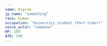 ```yaml
---
name: Digram
jp_name: "something"
race: human
occupation: "University student (Part-timer)"
voice_actor: "someone"
HP: 100
ATK: 100
---
```

